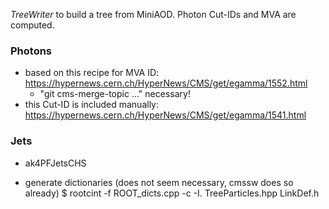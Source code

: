 *TreeWriter* to build a tree from MiniAOD. Photon Cut-IDs and MVA are computed.

### Photons ### 
- based on this recipe for MVA ID: https://hypernews.cern.ch/HyperNews/CMS/get/egamma/1552.html
  * "git cms-merge-topic …" necessary!
- this Cut-ID is included manually: https://hypernews.cern.ch/HyperNews/CMS/get/egamma/1541.html


### Jets ###
- ak4PFJetsCHS


- generate dictionaries (does not seem necessary, cmssw does so already)
$ rootcint -f ROOT_dicts.cpp -c -I. TreeParticles.hpp LinkDef.h 
